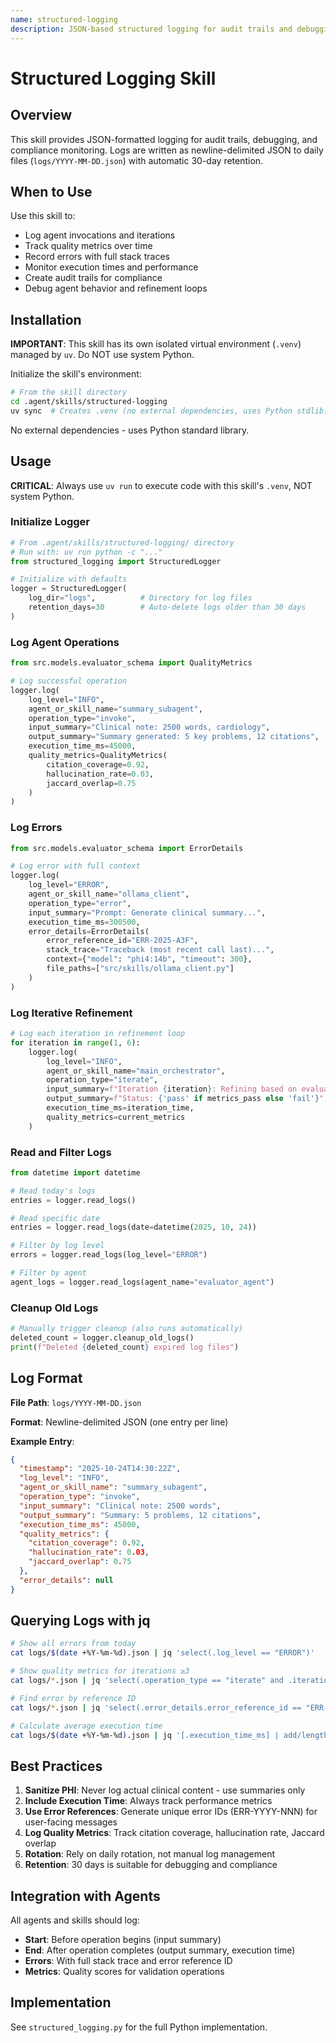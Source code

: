 ```yaml
---
name: structured-logging
description: JSON-based structured logging for audit trails and debugging. Use for logging all agent operations, quality metrics, errors, and execution times with daily rotation and automatic cleanup.
---
```


# Structured Logging Skill

## Overview

This skill provides JSON-formatted logging for audit trails, debugging, and compliance monitoring. Logs are written as newline-delimited JSON to daily files (`logs/YYYY-MM-DD.json`) with automatic 30-day retention.

## When to Use

Use this skill to:
- Log agent invocations and iterations
- Track quality metrics over time
- Record errors with full stack traces
- Monitor execution times and performance
- Create audit trails for compliance
- Debug agent behavior and refinement loops

## Installation

**IMPORTANT**: This skill has its own isolated virtual environment (`.venv`) managed by `uv`. Do NOT use system Python.

Initialize the skill's environment:
```bash
# From the skill directory
cd .agent/skills/structured-logging
uv sync  # Creates .venv (no external dependencies, uses Python stdlib)
```

No external dependencies - uses Python standard library.

## Usage

**CRITICAL**: Always use `uv run` to execute code with this skill's `.venv`, NOT system Python.

### Initialize Logger

```python
# From .agent/skills/structured-logging/ directory
# Run with: uv run python -c "..."
from structured_logging import StructuredLogger

# Initialize with defaults
logger = StructuredLogger(
    log_dir="logs",          # Directory for log files
    retention_days=30        # Auto-delete logs older than 30 days
)
```

### Log Agent Operations

```python
from src.models.evaluator_schema import QualityMetrics

# Log successful operation
logger.log(
    log_level="INFO",
    agent_or_skill_name="summary_subagent",
    operation_type="invoke",
    input_summary="Clinical note: 2500 words, cardiology",
    output_summary="Summary generated: 5 key problems, 12 citations",
    execution_time_ms=45000,
    quality_metrics=QualityMetrics(
        citation_coverage=0.92,
        hallucination_rate=0.03,
        jaccard_overlap=0.75
    )
)
```

### Log Errors

```python
from src.models.evaluator_schema import ErrorDetails

# Log error with full context
logger.log(
    log_level="ERROR",
    agent_or_skill_name="ollama_client",
    operation_type="error",
    input_summary="Prompt: Generate clinical summary...",
    execution_time_ms=300500,
    error_details=ErrorDetails(
        error_reference_id="ERR-2025-A3F",
        stack_trace="Traceback (most recent call last)...",
        context={"model": "phi4:14b", "timeout": 300},
        file_paths=["src/skills/ollama_client.py"]
    )
)
```

### Log Iterative Refinement

```python
# Log each iteration in refinement loop
for iteration in range(1, 6):
    logger.log(
        log_level="INFO",
        agent_or_skill_name="main_orchestrator",
        operation_type="iterate",
        input_summary=f"Iteration {iteration}: Refining based on evaluator feedback",
        output_summary=f"Status: {'pass' if metrics_pass else 'fail'}",
        execution_time_ms=iteration_time,
        quality_metrics=current_metrics
    )
```

### Read and Filter Logs

```python
from datetime import datetime

# Read today's logs
entries = logger.read_logs()

# Read specific date
entries = logger.read_logs(date=datetime(2025, 10, 24))

# Filter by log level
errors = logger.read_logs(log_level="ERROR")

# Filter by agent
agent_logs = logger.read_logs(agent_name="evaluator_agent")
```

### Cleanup Old Logs

```python
# Manually trigger cleanup (also runs automatically)
deleted_count = logger.cleanup_old_logs()
print(f"Deleted {deleted_count} expired log files")
```

## Log Format

**File Path**: `logs/YYYY-MM-DD.json`

**Format**: Newline-delimited JSON (one entry per line)

**Example Entry**:
```json
{
  "timestamp": "2025-10-24T14:30:22Z",
  "log_level": "INFO",
  "agent_or_skill_name": "summary_subagent",
  "operation_type": "invoke",
  "input_summary": "Clinical note: 2500 words",
  "output_summary": "Summary: 5 problems, 12 citations",
  "execution_time_ms": 45000,
  "quality_metrics": {
    "citation_coverage": 0.92,
    "hallucination_rate": 0.03,
    "jaccard_overlap": 0.75
  },
  "error_details": null
}
```

## Querying Logs with jq

```bash
# Show all errors from today
cat logs/$(date +%Y-%m-%d).json | jq 'select(.log_level == "ERROR")'

# Show quality metrics for iterations ≥3
cat logs/*.json | jq 'select(.operation_type == "iterate" and .iteration_number >= 3) | .quality_metrics'

# Find error by reference ID
cat logs/*.json | jq 'select(.error_details.error_reference_id == "ERR-2025-A3F")'

# Calculate average execution time
cat logs/$(date +%Y-%m-%d).json | jq '[.execution_time_ms] | add/length'
```

## Best Practices

1. **Sanitize PHI**: Never log actual clinical content - use summaries only
2. **Include Execution Time**: Always track performance metrics
3. **Use Error References**: Generate unique error IDs (ERR-YYYY-NNN) for user-facing messages
4. **Log Quality Metrics**: Track citation coverage, hallucination rate, Jaccard overlap
5. **Rotation**: Rely on daily rotation, not manual log management
6. **Retention**: 30 days is suitable for debugging and compliance

## Integration with Agents

All agents and skills should log:
- **Start**: Before operation begins (input summary)
- **End**: After operation completes (output summary, execution time)
- **Errors**: With full stack trace and error reference ID
- **Metrics**: Quality scores for validation operations

## Implementation

See `structured_logging.py` for the full Python implementation.

